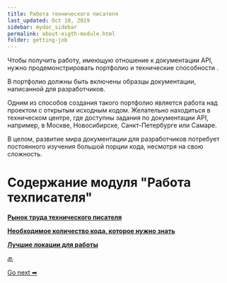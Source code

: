 ```yaml
---
title: Работа технического писателя
last_updated: Oct 10, 2019
sidebar: mydoc_sidebar
permalink: about-eigth-module.html
folder: getting-job
---
```


Чтобы получить работу, имеющую отношение к документации API, нужно продемонстрировать портфолио и технические способности .

В портфолио должны быть включены образцы документации, написанной для разработчиков.

Одним из способов создания такого портфолио является работа над проектом с открытым исходным кодом. Желательно находиться в техническом центре, где доступны задания по документации API, например, в Москве, Новосибирске, Санкт-Петербурге или Самаре.

В целом, развитие мира документации для разработчиков потребует постоянного изучения большой порции кода, несмотря на свою сложность.

# Содержание модуля "Работа техписателя"

[**Рынок труда технического писателя**](job-market.html)

[**Необходимое количество кода, которое нужно знать**](how-much-code-to-know.html)

[**Лучшие локации для работы**](best-locations.html)

[🔙](Switching-tools.html)

[Go next ➡](job-market.html)
